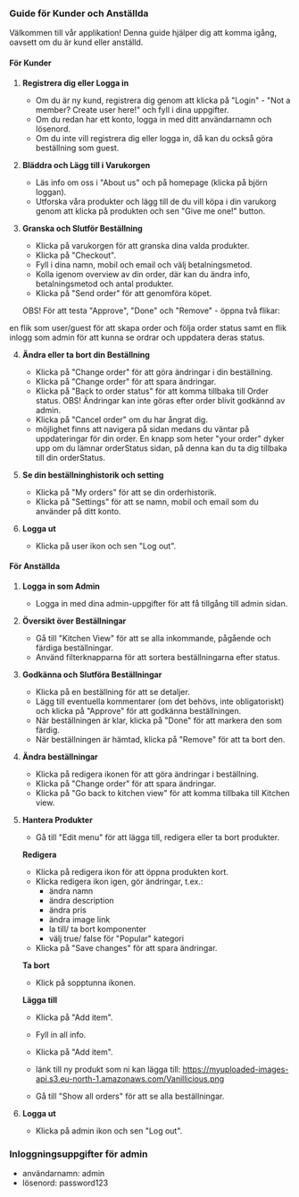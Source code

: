 ### Guide för Kunder och Anställda

Välkommen till vår applikation! Denna guide hjälper dig att komma igång, oavsett om du är kund eller anställd.

#### För Kunder

1. **Registrera dig eller Logga in**
   - Om du är ny kund, registrera dig genom att klicka på "Login" - "Not a member? Create user here!" och fyll i dina uppgifter.
   - Om du redan har ett konto, logga in med ditt användarnamn och lösenord.
   - Om du inte vill registrera dig eller logga in, då kan du också göra beställning som guest.

2. **Bläddra och Lägg till i Varukorgen**
   - Läs info om oss i "About us" och på homepage (klicka på björn loggan).
   - Utforska våra produkter och lägg till de du vill köpa i din varukorg genom att klicka på produkten och sen "Give me one!" button.

3. **Granska och Slutför Beställning**
   - Klicka på varukorgen för att granska dina valda produkter.
   - Klicka på "Checkout".
   - Fyll i dina namn, mobil och email och välj betalningsmetod.
   - Kolla igenom overview av din order, där kan du ändra info, betalningsmetod och antal produkter.
   - Klicka på "Send order" för att genomföra köpet.

   OBS! För att testa "Approve", "Done" och "Remove" - öppna två flikar:
   
en flik som user/guest för att skapa order och följa order status samt en flik inlogg som admin för att kunna se ordrar och uppdatera deras status.

4. **Ändra eller ta bort din Beställning**
   - Klicka på "Change order" för att göra ändringar i din beställning.
   - Klicka på "Change order" för att spara ändringar.
   - Klicka på "Back to order status" för att komma tillbaka till Order status.
   OBS! Ändringar kan inte göras efter order blivit godkännd av admin.
   - Klicka på "Cancel order" om du har ångrat dig.
   - möjlighet finns att navigera på sidan medans du väntar på uppdateringar för din order. En knapp som heter "your order" dyker upp om du lämnar orderStatus sidan, på denna kan du ta dig tillbaka till din orderStatus. 

5. **Se din beställninghistorik och setting**
   - Klicka på "My orders" för att se din orderhistorik.
   - Klicka på "Settings" för att se namn, mobil och email som du använder på ditt konto.

6. **Logga ut**
   - Klicka på user ikon och sen "Log out".

#### För Anställda

1. **Logga in som Admin**
   - Logga in med dina admin-uppgifter för att få tillgång till admin sidan.

2. **Översikt över Beställningar**
   - Gå till "Kitchen View" för att se alla inkommande, pågående och färdiga beställningar.
   - Använd filterknapparna för att sortera beställningarna efter status.

3. **Godkänna och Slutföra Beställningar**
   - Klicka på en beställning för att se detaljer.
   - Lägg till eventuella kommentarer (om det behövs, inte obligatoriskt) och klicka på "Approve" för att godkänna beställningen.
   - När beställningen är klar, klicka på "Done" för att markera den som färdig.
   - När beställningen är hämtad, klicka på "Remove" för att ta bort den.

4. **Ändra beställningar**
   - Klicka på redigera ikonen för att göra ändringar i beställning.
   - Klicka på "Change order" för att spara ändringar.
   - Klicka på "Go back to kitchen view" för att komma tillbaka till Kitchen view.

5. **Hantera Produkter**
   - Gå till "Edit menu" för att lägga till, redigera eller ta bort produkter.

    **Redigera**
   - Klicka på redigera ikon för att öppna produkten kort.
   - Klicka redigera ikon igen, gör ändringar, t.ex.:
        - ändra namn
        - ändra description
        - ändra pris
        - ändra image link
        - la till/ ta bort komponenter
        - välj true/ false för "Popular" kategori
   - Klicka på "Save changes" för att spara ändringar.

    **Ta bort**
   - Klick på sopptunna ikonen.

    **Lägga till**
   - Klicka på "Add item".
   - Fyll in all info.
   - Klicka på "Add item".
   - länk till ny produkt som ni kan lägga till: https://myuploaded-images-api.s3.eu-north-1.amazonaws.com/Vanillicious.png

   - Gå till "Show all orders" för att se alla beställningar.

6. **Logga ut**
   - Klicka på admin ikon och sen "Log out".

### Inloggningsuppgifter för admin
   - användarnamn: admin
   - lösenord: password123